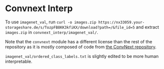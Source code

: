 # Convnext Interp

To use `imagenet_val`, run `curl -o images.zip https://nx33059.your-storageshare.de/s/TozpFB8KK3kfiKX/download?path=/&file_id=5`
and extract `images.zip` in `convnext_interp/imagenet_val/`.

Note that the `convnext` module has a different license than the rest of the repository as it is mostly composed of code from [the ConvNext repository](https://github.com/facebookresearch/ConvNeXt).

`imagenet_val/ordered_class_labels.txt` is slightly edited to be more human interpretable.
